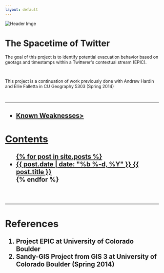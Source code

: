 ```yaml
---
layout: default
---
```


![Header Imge]({{site.baseurl}}/img_exports/header_img.png "Google Earth Example")

<div class="home">

  <h1>The Spacetime of Twitter</h1>

  <p>The goal of this project is to identify potential evacuation behavior based on geotags and timestamps within a Twitterer's contextual stream (EPIC).

  </p>
  <br />

  <p>This project is a continuation of work previously done with Andrew Hardin and Ellie Falletta in CU Geography 5303 (Spring 2014)</p>

  <br>
  <hr>
  
  <h2><Top Pages>
  <ul>
   <li><a href-"{{site.baseurl}}/Latest Statistics"
	<li><a href="{{site.baseurl}}/weaknesses">Known Weaknesses></li>
  </ul>
  
  
  <h2>Contents</h2>

   <ul class="posts">
     {% for post in site.posts %}
       <li>
         <span class="post-date">{{ post.date | date: "%b %-d, %Y" }}</span>
         <a class="post-link" href="{{ post.url | prepend: site.baseurl }}">{{ post.title }}</a>
       </li>
     {% endfor %}
   </ul>

  <br>
  <hr>
  <h2>References</h2>
  <ol>
    <li>Project EPIC at University of Colorado Boulder</li>
    <li>Sandy-GIS Project from GIS 3 at University of Colorado Boulder (Spring 2014)</li>
  </ol>

</div>

